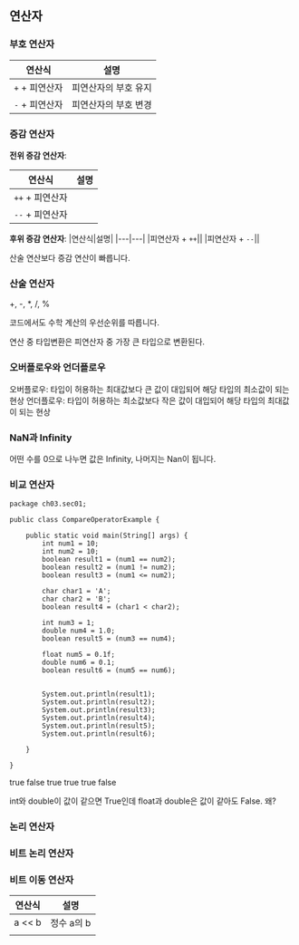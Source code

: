 ## 연산자
### 부호 연산자

|연산식|설명|
|---|---|
|`+` + 피연산자|피연산자의 부호 유지|  
|`-` + 피연산자|피연산자의 부호 변경|

### 증감 연산자
**전위 증감 연산자**:

|연산식|설명|
|---|---|
|`++` + 피연산자||  
|`--` + 피연산자||

**후위 증감 연산자**:
|연산식|설명|
|---|---|
|피연산자 + `++`||
|피연산자 + `--`||

산술 연산보다 증감 연산이 빠릅니다.

### 산술 연산자

+, -, *, /, %

코드에서도 수학 계산의 우선순위를 따릅니다.

연산 중 타입변환은 피연산자 중 가장 큰 타입으로 변환된다.

### 오버플로우와 언더플로우

오버플로우: 타입이 허용하는 최대값보다 큰 값이 대입되어 해당 타입의 최소값이 되는 현상
언더플로우: 타입이 허용하는 최소값보다 작은 값이 대입되어 해당 타입의 최대값이 되는 현상

### NaN과 Infinity

어떤 수를 0으로 나누면 값은 Infinity, 나머지는 Nan이 됩니다.

### 비교 연산자

```
package ch03.sec01;

public class CompareOperatorExample {

	public static void main(String[] args) {
		int num1 = 10;
		int num2 = 10;
		boolean result1 = (num1 == num2);
		boolean result2 = (num1 != num2);
		boolean result3 = (num1 <= num2);
		
		char char1 = 'A';
		char char2 = 'B';
		boolean result4 = (char1 < char2);
		
		int num3 = 1;
		double num4 = 1.0;
		boolean result5 = (num3 == num4);
		
		float num5 = 0.1f;
		double num6 = 0.1;
		boolean result6 = (num5 == num6);
		
		
		System.out.println(result1);
		System.out.println(result2);
		System.out.println(result3);
		System.out.println(result4);
		System.out.println(result5);
		System.out.println(result6);
		
	}

}

```
true
false
true
true
true
false

int와 double이 값이 같으면 True인데
float과 double은 값이 같아도 False.
왜?

### 논리 연산자

### 비트 논리 연산자

### 비트 이동 연산자

|연산식|설명|
|---|---|
|a << b|정수 a의 b|
|||
